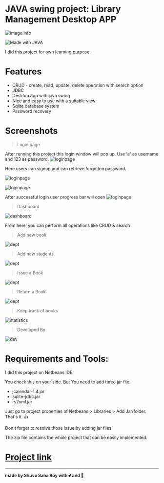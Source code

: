 # JAVA swing project: Library Management Desktop APP

![image info](project_images/ds.svg)
<!-- ![](https://img.shields.io/github/repo-size/itsvinayak/weather-app.svg?label=Repo%20size&style=flat-square)&nbsp; -->
![Made with JAVA](made-with-java.svg)

I did this project for own learning purpose.

# Features
* CRUD - create, read, update, delete operation with search option
* JDBC
* Desktop app with java swing
* Nice and easy to use with a suitable view.
* Sqlite database system
* Password recovery


# Screenshots
> Login page

After running this project this login window will pop up.
Use 'a' as username and  123 as password.
![loginpage](project_images/login.png)

Here users can signup and can retrieve forgotten password.

![loginpage](project_images/signup.png)

![loginpage](project_images/forgetpassword.png)

After successful login user progress bar will open
![loginpage](project_images/loginprogress.png)

> Dashboard

![dashboard](project_images/dashboard.png)

From here, you can perform all operations like CRUD & search

> Add new book

![dept](project_images/newbook.png)

> Add new students

![dept](project_images/new_student.png)

> Issue a Book

![dept](project_images/issue_book.png)

> Return a Book

![dept](project_images/return_book.png)

>Keep track of books

![statistics](project_images/statistics.png)

> Developed By

![dev](project_images/about.png)


# Requirements and Tools:
I did this project on Netbeans IDE.

You check this on your side. But You need to add three jar file.

* jcalendar-1.4.jar
* sqlite-jdbc.jar
* rs2xml.jar

Just go to project properties of Netbeans > Libraries > Add Jar/folder. That's it. 👍

Don't forget to resolve those issue by adding jar files.

The zip file contains the whole project that can be easily implemented.

# <a href="https://github.com/ShuvoSahaRoy/java-project-library-management" ><strong>Project link</strong> </a>

---

<strong>made by Shuvo Saha Roy with 💕 and 🤘</strong>
